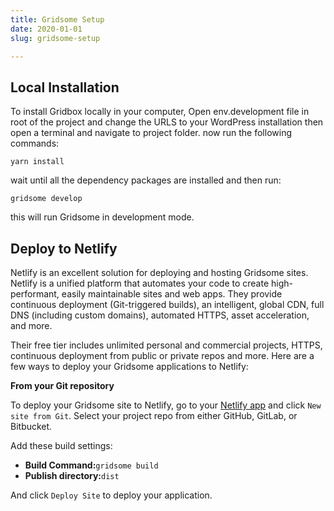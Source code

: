 ```yaml
---
title: Gridsome Setup
date: 2020-01-01
slug: gridsome-setup

---
```

## Local Installation

To install Gridbox locally in your computer, Open env.development file in root of the project and change the URLS to your WordPress installation then open a terminal and navigate to project folder. now run the following commands:

    yarn install

wait until all the dependency packages are installed and then run:

    gridsome develop

this will run Gridsome in development mode.

## Deploy to Netlify

Netlify is an excellent solution for deploying and hosting Gridsome sites. Netlify is a unified platform that automates your code to create high-performant, easily maintainable sites and web apps. They provide continuous deployment (Git-triggered builds), an intelligent, global CDN, full DNS (including custom domains), automated HTTPS, asset acceleration, and more.

Their free tier includes unlimited personal and commercial projects, HTTPS, continuous deployment from public or private repos and more. Here are a few ways to deploy your Gridsome applications to Netlify:

**From your Git repository**

To deploy your Gridsome site to Netlify, go to your [Netlify app](https://app.netlify.com/) and click `New site from Git`. Select your project repo from either GitHub, GitLab, or Bitbucket.

Add these build settings:

* **Build Command:**`gridsome build`
* **Publish directory:**`dist`

And click `Deploy Site` to deploy your application.